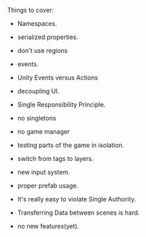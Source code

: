 Things to cover:

- Namespaces.
- serialized properties.
- don't use regions
- events.
- Unity Events versus Actions
- decoupling UI.
- Single Responsibility Principle.
- no singletons
- no game manager
- testing parts of the game in isolation.
- switch from tags to layers.
- new input system.
- proper prefab usage.
- It's really easy to violate Single Authority.
- Transferring Data between scenes is hard.

- no new features(yet).

